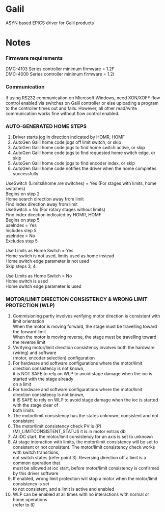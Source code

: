 # Galil


ASYN based EPICS driver for Galil products

# Notes

### Firmware requirements
DMC-4103 Series controller minimum firmware = 1.2F   
DMC-4000 Series controller minimum firmware = 1.2i   

### Communication
If using RS232 communication on Microsoft Windows, need XON/XOFF flow control enabled via switches on Galil controller or else uploading
a program to the controller times out and fails. However, all other read/write communication works fine without flow control enabled.

### AUTO-GENERATED HOME STEPS
1. Driver starts jog in direction indicated by HOMR, HOMF
2. AutoGen Galil home code jogs off limit switch, or skip
3. AutoGen Galil home code jogs to find home switch active, or skip
4. AutoGen Galil home code jogs to find requested home switch edge, or skip
5. AutoGen Galil home code jogs to find encoder index, or skip
6. AutoGen Galil home code notifies the driver when the home completes successfully

UseSwitch (Limits&home are switches) = Yes (For stages with limits, home switches)   
Begins on step 2   
Home search direction away from limit   
Find index direction away from limit  
UseSwitch = No (For rotary stages without limits)  
Find index direction indicated by HOMR, HOMF  
Begins on step 5  
useIndex = Yes  
Includes step 5  
useIndex = No  
Excludes step 5  

Use Limits as Home Switch = Yes  
Home switch is not used, limits used as home instead  
Home switch edge parameter is not used   
Skip steps 3, 4  

Use Limits as Home Switch = No  
Home switch is used  
Home switch edge parameter is used

### MOTOR/LIMIT DIRECTION CONSISTENCY & WRONG LIMIT PROTECTION (WLP)
1. Commisioning partly involves verifying motor direction is consistent with limit orientation  
   When the motor is moving forward, the stage must be travelling toward the forward limit  
   When the motor is moving reverse, the stage must be travelling toward the reverse limit  
2. Verifying motor/limit direction consistency involves both the hardware (wiring) and software  
   (motor, encoder selection) configuration  
3. For hardware and software configurations where the motor/limit direction consistency is not known,  
   it is NOT SAFE to rely on WLP to avoid stage damage when the ioc is started with the stage already  
   on a limit  
4. For hardware and software configurations where the motor/limit direction consistency is not known,  
   it IS SAFE to rely on WLP to avoid stage damage when the ioc is started with the stage clear of  
   both limits  
5. The motor/limit consistency has the states unknown, consistent and not consistent  
6. The motor/limit consistency check PV is $(P)$(M)_LIMITCONSISTENT_STATUS it is in motor extras db  
7. At IOC start, the motor/limit consistency for an axis is set to unknown  
8. At stage interaction with limits, the motor/limit consistency will be set to  
   consistent or not consistent.  The motor/limit consistency check works with switch transitions,  
   not switch states (refer point 3).  Reversing direction off a limit is a common operation that  
   must be allowed at ioc start, before motor/limit consistency is confirmed by this driver software   
9. If enabled, wrong limit protection will stop a motor when the motor/limit consistency is set  
   to not consistent, and a limit is active and enabled  
10. WLP can be enabled at all times with no interactions with normal or home operations   
    (refer to 8)  
